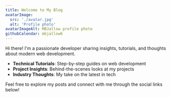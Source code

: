```yaml
---
title: Welcome to My Blog
avatarImage: 
  src: './avatar.jpg'
  alt: 'Profile photo'
avatarImageAlt: MBJallow profile photo
githubCalendar: mbjallow6
---
```


Hi there! I'm a passionate developer sharing insights, tutorials, and thoughts about modern web development.
- **Technical Tutorials**: Step-by-step guides on web development
- **Project Insights**: Behind-the-scenes looks at my projects  
- **Industry Thoughts**: My take on the latest in tech

Feel free to explore my posts and connect with me through the social links below!

